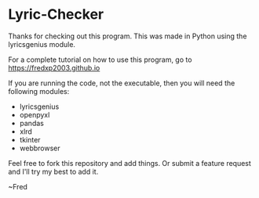 # Lyric-Checker

Thanks for checking out this program.  This was made in Python using the lyricsgenius module.

For a complete tutorial on how to use this program, go to https://fredxp2003.github.io

If you are running the code, not the executable, then you will need the following modules:
- lyricsgenius
- openpyxl
- pandas
- xlrd
- tkinter
- webbrowser

Feel free to fork this repository and add things.  Or submit a feature request and I'll try my best to add it.

~Fred
